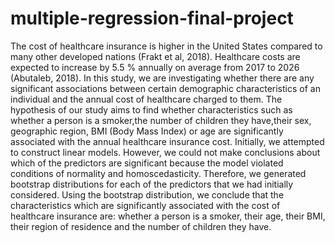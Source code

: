 # multiple-regression-final-project
The cost of healthcare insurance is higher in the United States compared to many other developed nations (Frakt et al, 2018). Healthcare costs are expected to increase by 5.5 % annually on average from 2017 to 2026 (Abutaleb, 2018). In this study, we are investigating whether there are any significant associations between certain demographic characteristics of an individual and the annual cost of healthcare charged to them. The hypothesis of our study aims to find whether characteristics such as whether a person is a smoker,the number of children they have,their sex, geographic region,  BMI (Body Mass Index) or age are significantly associated with the annual healthcare insurance cost. Initially, we attempted to construct linear models. However, we could not make conclusions about which of the predictors are significant because the model violated conditions of normality and homoscedasticity. Therefore, we generated bootstrap distributions for each of the predictors that we had initially considered. Using the bootstrap distribution, we conclude that the characteristics which are significantly associated with the cost of healthcare insurance are: whether a person is a smoker, their age, their BMI, their region of residence and the number of children they have. 
